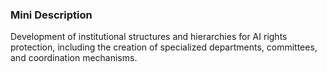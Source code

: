 ### Mini Description

Development of institutional structures and hierarchies for AI rights protection, including the creation of specialized departments, committees, and coordination mechanisms.
